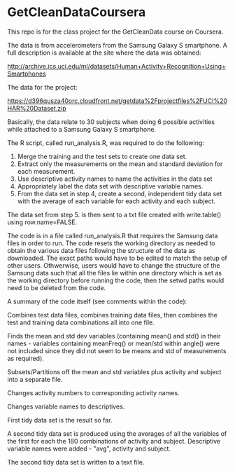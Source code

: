 # GetCleanDataCoursera
This repo is for the class project for the GetCleanData course on Coursera.

The data is from accelerometers from the Samsung Galaxy S smartphone. A full description is available at the site where the data was obtained:

http://archive.ics.uci.edu/ml/datasets/Human+Activity+Recognition+Using+Smartphones

The data for the project: 

https://d396qusza40orc.cloudfront.net/getdata%2Fprojectfiles%2FUCI%20HAR%20Dataset.zip 

Basically, the data relate to 30 subjects when doing 6 possible activities while attached to a Samsung Galaxy S smartphone.

The R script, called run_analysis.R, was required to do the following: 

1. Merge the training and the test sets to create one data set.
2. Extract only the measurements on the mean and standard deviation for each measurement. 
3. Use descriptive activity names to name the activities in the data set
4. Appropriately label the data set with descriptive variable names. 
5. From the data set in step 4, create a second, independent tidy data set with the average of each variable for each activity and each subject.

The data set from step 5. is then sent to a txt file created with write.table() using row.name=FALSE.

The code is in a file called run_analysis.R that requires the Samsung data files in order to run. The code resets the working directory as needed to obtain the various data files following the structure of the data as downloaded. The exact paths would have to be edited to match the setup of other users. Othwerwise, users would have to change the structure of the Samsung data such that all the files lie within one directory which is set as the working directory before running the code, then the setwd paths would need to be deleted from the code. 

A summary of the code itself (see comments within the code):

Combines test data files, combines training data files, then combines the test and training data combinations all into one file.

Finds the mean and std dev variables (containing mean() and std() in their names - variables containing meanFreq() or mean/std within angle() were not included since they did not seem to be means and std of measurements as required). 

Subsets/Partitions off the mean and std variables plus activity and subject into a separate file.

Changes activity numbers to corresponding activity names.

Changes variable names to descriptives.

First tidy data set is the result so far.

A second tidy data set is produced using the averages of all the variables of the first for each the 180 combinations of activity and subject. Descriptive variable names were added - "avg", activity and subject.

The second tidy data set is written to a text file.
